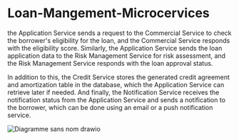 # Loan-Mangement-Microcervices
 the Application Service sends a request to the Commercial Service to check the borrower's eligibility for the loan, and the Commercial Service responds with the eligibility score.
 Similarly, the Application Service sends the loan application data to the Risk Management Service for risk assessment, and the Risk Management Service responds with the loan approval status.

In addition to this, the Credit Service stores the generated credit agreement and amortization table in the database, which the Application Service can retrieve later if needed. 
And finally, the Notification Service receives the notification status from the Application Service and sends a notification to the borrower, which can be done using an email or a push notification service.

![Diagramme sans nom drawio](https://github.com/safaakdidi/Loan-Mangement-Microcervices/assets/96058782/cc6572b1-038a-41f1-86ce-d51471da62fa)
